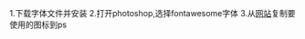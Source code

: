 1.下载字体文件并安装
2.打开photoshop,选择fontawesome字体
3.从[网站](http://fortawesome.github.io/Font-Awesome/cheatsheet/)复制要使用的图标到ps